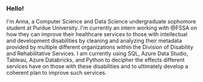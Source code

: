 ### Hello!
I'm Anna, a Computer Science and Data Science undergraduate sophomore student at Purdue University. I'm currently an intern working with @FSSA on how they can improve their healthcare services to those with intellectual and development disabilities by cleaning and analyzing their metadata provided by multiple different organizations within the Division of Disability and Rehabilitative Services. I am currently using SQL, Azure Data Studio, Tableau, Azure Databricks, and Python to decipher the effects different services have on those with these disabilities and to ultimately develop a coherent plan to improve such services.
